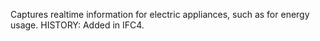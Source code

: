 Captures realtime information for electric appliances, such as for energy usage.  HISTORY: Added in IFC4.
